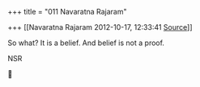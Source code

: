 +++
title = "011 Navaratna Rajaram"

+++
[[Navaratna Rajaram	2012-10-17, 12:33:41 [Source](https://groups.google.com/g/bvparishat/c/BGJ5L3KBLHs)]]





 So what? It is a belief. And belief is not a proof.



NSR  
  



